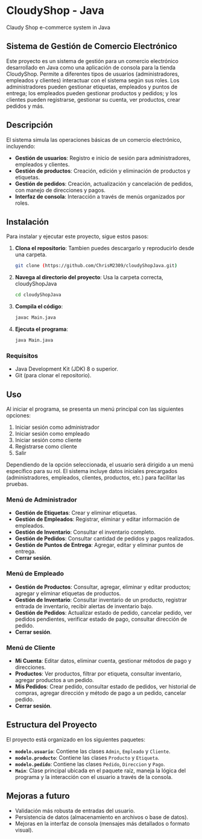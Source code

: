 # CloudyShop - Java
Claudy Shop e-commerce system in Java

## Sistema de Gestión de Comercio Electrónico

Este proyecto es un sistema de gestión para un comercio electrónico desarrollado en Java como una aplicación de consola para la tienda CloudyShop. 
Permite a diferentes tipos de usuarios (administradores, empleados y clientes) interactuar con el sistema según sus roles. Los administradores pueden gestionar etiquetas, empleados y puntos de entrega; los empleados pueden gestionar productos y pedidos; y los clientes pueden registrarse, gestionar su cuenta, ver productos, crear pedidos y más.

## Descripción

El sistema simula las operaciones básicas de un comercio electrónico, incluyendo:

- **Gestión de usuarios**: Registro e inicio de sesión para administradores, empleados y clientes.
- **Gestión de productos**: Creación, edición y eliminación de productos y etiquetas.
- **Gestión de pedidos**: Creación, actualización y cancelación de pedidos, con manejo de direcciones y pagos.
- **Interfaz de consola**: Interacción a través de menús organizados por roles.

## Instalación

Para instalar y ejecutar este proyecto, sigue estos pasos:

1. **Clona el repositorio**: 
Tambien puedes descargarlo y reproducirlo desde una carpeta. 
   ```bash
   git clone (https://github.com/ChrisM2309/cloudyShopJava.git)
   ```

2. **Navega al directorio del proyecto**:
Usa la carpeta correcta, cloudyShopJava
   ```bash
   cd cloudyShopJava
   ```

3. **Compila el código**:
   ```bash
   javac Main.java
   ```

4. **Ejecuta el programa**:
   ```bash
   java Main.java
   ```

### Requisitos
- Java Development Kit (JDK) 8 o superior.
- Git (para clonar el repositorio).

## Uso

Al iniciar el programa, se presenta un menú principal con las siguientes opciones:

1. Iniciar sesión como administrador
2. Iniciar sesión como empleado
3. Iniciar sesión como cliente
4. Registrarse como cliente
5. Salir

Dependiendo de la opción seleccionada, el usuario será dirigido a un menú específico para su rol. El sistema incluye datos iniciales precargados (administradores, empleados, clientes, productos, etc.) para facilitar las pruebas.

### Menú de Administrador
- **Gestión de Etiquetas**: Crear y eliminar etiquetas.
- **Gestión de Empleados**: Registrar, eliminar y editar información de empleados.
- **Gestión de Inventario**: Consultar el inventario completo.
- **Gestión de Pedidos**: Consultar cantidad de pedidos y pagos realizados.
- **Gestión de Puntos de Entrega**: Agregar, editar y eliminar puntos de entrega.
- **Cerrar sesión**.

### Menú de Empleado
- **Gestión de Productos**: Consultar, agregar, eliminar y editar productos; agregar y eliminar etiquetas de productos.
- **Gestión de Inventario**: Consultar inventario de un producto, registrar entrada de inventario, recibir alertas de inventario bajo.
- **Gestión de Pedidos**: Actualizar estado de pedido, cancelar pedido, ver pedidos pendientes, verificar estado de pago, consultar dirección de pedido.
- **Cerrar sesión**.

### Menú de Cliente
- **Mi Cuenta**: Editar datos, eliminar cuenta, gestionar métodos de pago y direcciones.
- **Productos**: Ver productos, filtrar por etiqueta, consultar inventario, agregar productos a un pedido.
- **Mis Pedidos**: Crear pedido, consultar estado de pedidos, ver historial de compras, agregar dirección y método de pago a un pedido, cancelar pedido.
- **Cerrar sesión**.

## Estructura del Proyecto

El proyecto está organizado en los siguientes paquetes:

- **`modelo.usuario`**: Contiene las clases `Admin`, `Empleado` y `Cliente`.
- **`modelo.producto`**: Contiene las clases `Producto` y `Etiqueta`.
- **`modelo.pedido`**: Contiene las clases `Pedido`, `Direccion` y `Pago`.
- **`Main`**: Clase principal ubicada en el paquete raíz, maneja la lógica del programa y la interacción con el usuario a través de la consola.


## Mejoras a futuro

- Validación más robusta de entradas del usuario.
- Persistencia de datos (almacenamiento en archivos o base de datos).
- Mejoras en la interfaz de consola (mensajes más detallados o formato visual).
